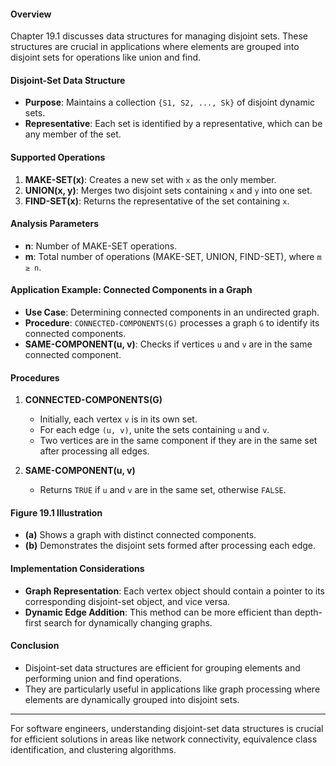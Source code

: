 #### Overview
Chapter 19.1 discusses data structures for managing disjoint sets. These structures are crucial in applications where elements are grouped into disjoint sets for operations like union and find.

#### Disjoint-Set Data Structure
- **Purpose**: Maintains a collection `{S1, S2, ..., Sk}` of disjoint dynamic sets.
- **Representative**: Each set is identified by a representative, which can be any member of the set.

#### Supported Operations
1. **MAKE-SET(x)**: Creates a new set with `x` as the only member.
2. **UNION(x, y)**: Merges two disjoint sets containing `x` and `y` into one set.
3. **FIND-SET(x)**: Returns the representative of the set containing `x`.

#### Analysis Parameters
- **n**: Number of MAKE-SET operations.
- **m**: Total number of operations (MAKE-SET, UNION, FIND-SET), where `m ≥ n`.

#### Application Example: Connected Components in a Graph
- **Use Case**: Determining connected components in an undirected graph.
- **Procedure**: `CONNECTED-COMPONENTS(G)` processes a graph `G` to identify its connected components.
- **SAME-COMPONENT(u, v)**: Checks if vertices `u` and `v` are in the same connected component.

#### Procedures
1. **CONNECTED-COMPONENTS(G)**
   - Initially, each vertex `v` is in its own set.
   - For each edge `(u, v)`, unite the sets containing `u` and `v`.
   - Two vertices are in the same component if they are in the same set after processing all edges.

2. **SAME-COMPONENT(u, v)**
   - Returns `TRUE` if `u` and `v` are in the same set, otherwise `FALSE`.

#### Figure 19.1 Illustration
- **(a)** Shows a graph with distinct connected components.
- **(b)** Demonstrates the disjoint sets formed after processing each edge.

#### Implementation Considerations
- **Graph Representation**: Each vertex object should contain a pointer to its corresponding disjoint-set object, and vice versa.
- **Dynamic Edge Addition**: This method can be more efficient than depth-first search for dynamically changing graphs.

#### Conclusion
- Disjoint-set data structures are efficient for grouping elements and performing union and find operations.
- They are particularly useful in applications like graph processing where elements are dynamically grouped into disjoint sets.

---

For software engineers, understanding disjoint-set data structures is crucial for efficient solutions in areas like network connectivity, equivalence class identification, and clustering algorithms.